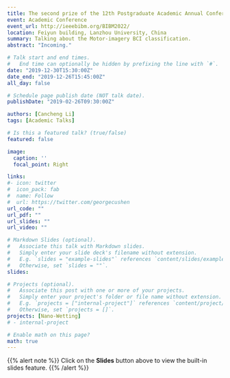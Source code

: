 ```yaml
---
title: The second prize of the 12th Postgraduate Academic Annual Conference
event: Academic Conference
event_url: http://ieeebibm.org/BIBM2022/
location: Feiyun building, Lanzhou University, China
summary: Talking about the Motor-imagery BCI classification.
abstract: "Incoming."

# Talk start and end times.
#   End time can optionally be hidden by prefixing the line with `#`.
date: "2019-12-30T15:30:00Z"
date_end: "2019-12-26T15:45:00Z"
all_day: false

# Schedule page publish date (NOT talk date).
publishDate: "2019-02-26T09:30:00Z"

authors: [Cancheng Li]
tags: [Academic Talks]

# Is this a featured talk? (true/false)
featured: false

image:
  caption: ''
  focal_point: Right

links:
#- icon: twitter
#  icon_pack: fab
#  name: Follow
#  url: https://twitter.com/georgecushen
url_code: ""
url_pdf: ""
url_slides: ""
url_video: ""

# Markdown Slides (optional).
#   Associate this talk with Markdown slides.
#   Simply enter your slide deck's filename without extension.
#   E.g. `slides = "example-slides"` references `content/slides/example-slides.md`.
#   Otherwise, set `slides = ""`.
slides: 

# Projects (optional).
#   Associate this post with one or more of your projects.
#   Simply enter your project's folder or file name without extension.
#   E.g. `projects = ["internal-project"]` references `content/project/deep-learning/index.md`.
#   Otherwise, set `projects = []`.
projects: [Nano-Wetting]
# - internal-project

# Enable math on this page?
math: true
---
```


{{% alert note %}}
Click on the **Slides** button above to view the built-in slides feature.
{{% /alert %}}
